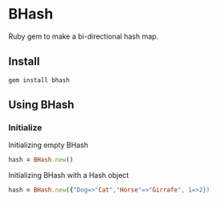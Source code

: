 # BHash
Ruby gem to make a bi-directional hash map.

## Install

```
gem install bhash
```

## Using BHash

### Initialize
Initializing empty BHash

```Ruby
hash = BHash.new()
```

Initializing BHash with a Hash object

```Ruby
hash = BHash.new({"Dog=>"Cat","Horse"=>"Girrafe", 1=>2})
```
